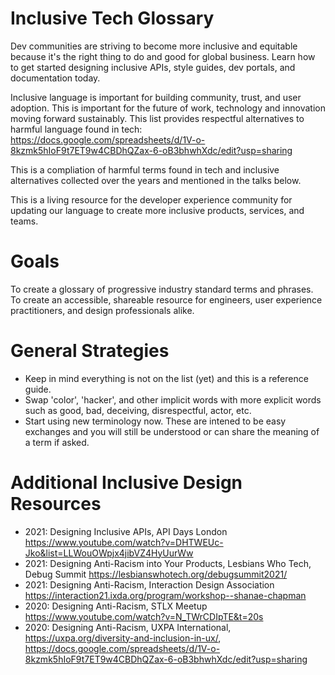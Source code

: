 # Inclusive Tech Glossary

Dev communities are striving to become more inclusive and equitable because it's the right thing to do and good for global business. Learn how to get started designing inclusive APIs, style guides, dev portals, and documentation today.

Inclusive language is important for building community, trust, and user adoption. This is important for the future of work, technology and innovation moving forward sustainably. This list provides respectful alternatives to harmful language found in tech: https://docs.google.com/spreadsheets/d/1V-o-8kzmk5hIoF9t7ET9w4CBDhQZax-6-oB3bhwhXdc/edit?usp=sharing

This is a compliation of harmful terms found in tech and inclusive alternatives collected over the years and mentioned in the talks below.

This is a living resource for the developer experience community for updating our language to create more inclusive products, services, and teams.



# Goals
To create a glossary of progressive industry standard terms and phrases.
To create an accessible, shareable resource for engineers, user experience practitioners, and design professionals alike.

# General Strategies
- Keep in mind everything is not on the list (yet) and this is a reference guide.
- Swap 'color', 'hacker', and other implicit words with more explicit words such as good, bad, deceiving, disrespectful, actor, etc.
- Start using new terminology now. These are intened to be easy exchanges and you will still be understood or can share the meaning of a term if asked.

# Additional Inclusive Design Resources
- 2021: Designing Inclusive APIs, API Days London https://www.youtube.com/watch?v=DHTWEUc-Jko&list=LLWouOWpjx4jibVZ4HyUurWw
- 2021: Designing Anti-Racism into Your Products, Lesbians Who Tech, Debug Summit https://lesbianswhotech.org/debugsummit2021/
- 2021: Designing Anti-Racism, Interaction Design Association https://interaction21.ixda.org/program/workshop--shanae-chapman
- 2020: Designing Anti-Racism, STLX Meetup https://www.youtube.com/watch?v=N_TWrCDIpTE&t=20s
- 2020: Designing Anti-Racism, UXPA International, https://uxpa.org/diversity-and-inclusion-in-ux/, https://docs.google.com/spreadsheets/d/1V-o-8kzmk5hIoF9t7ET9w4CBDhQZax-6-oB3bhwhXdc/edit?usp=sharing 
